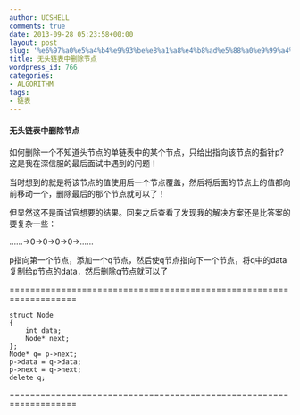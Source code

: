 ```yaml
---
author: UCSHELL
comments: true
date: 2013-09-28 05:23:58+00:00
layout: post
slug: '%e6%97%a0%e5%a4%b4%e9%93%be%e8%a1%a8%e4%b8%ad%e5%88%a0%e9%99%a4%e8%8a%82%e7%82%b9'
title: 无头链表中删除节点
wordpress_id: 766
categories:
- ALGORITHM
tags:
- 链表
---
```


#### 无头链表中删除节点
如何删除一个不知道头节点的单链表中的某个节点，只给出指向该节点的指针p?这是我在深信服的最后面试中遇到的问题！

当时想到的就是将该节点的值使用后一个节点覆盖，然后将后面的节点上的值都向前移动一个，删除最后的那个节点就可以了！

但显然这不是面试官想要的结果。回来之后查看了发现我的解决方案还是比答案的要复杂一些：

……->0->0->0->0->……

p指向第一个节点，添加一个q节点，然后使q节点指向下一个节点，将q中的data复制给p节点的data，然后删除q节点就可以了

===================================================================
    
    
    struct Node
    {
    	int data;
    	Node* next;
    };
    Node* q= p->next;
    p->data = q->data;
    p->next = q->next;
    delete q;
    



===================================================================


